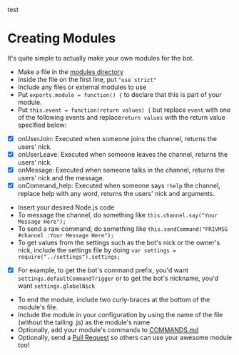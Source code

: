 test
# Creating Modules
It's quite simple to actually make your own modules for the bot.
- Make a file in the [modules directory](https://github.com/LifeMushroom/Modular-Node.js-IRC-Bot/tree/master/modules)
- Inside the file on the first line, put ```"use strict"```
- Include any files or external modules to use
- Put ```exports.module = function() {``` to declare that this is part of your module.
- Put ```this.event = function(return values) {``` but replace ```event``` with one of the following events and replace```return values``` with the return value specified below:
 - [x] onUserJoin: Executed when someone joins the channel, returns the users' nick.
 - [x] onUserLeave: Executed when someone leaves the channel, returns the users' nick.
 - [x] onMessage: Executed when someone talks in the channel, returns the users' nick and the message.
 - [x] onCommand_help: Executed when someone says ```!help``` the channel, replace help with any word, returns the users' nick and arguments.
- Insert your desired Node.js code
- To message the channel, do something like ```this.channel.say("Your Message Here");```
- To send a raw command, do something like ```this.sendCommand("PRIVMSG #channel :Your Message Here");```
- To get values from the settings such as the bot's nick or the owner's nick, include the settings file by doing ```var settings = require("../settings").settings;```
 - [x] For example, to get the bot's command prefix, you'd want ```settings.defaultCommandTrigger``` or to get the bot's nickname, you'd want ```settings.globalNick```
- To end the module, include two curly-braces at the bottom of the module's file.
- Include the module in your configuration by using the name of the file (without the tailing .js) as the module's name
- Optionally, add your module's commands to [COMMANDS.md](https://github.com/LifeMushroom/Modular-Node.js-IRC-Bot/blob/master/COMMANDS.md)
- Optionally, send a [Pull Request](https://github.com/LifeMushroom/Modular-Node.js-IRC-Bot/pulls) so others can use your awesome module too!
